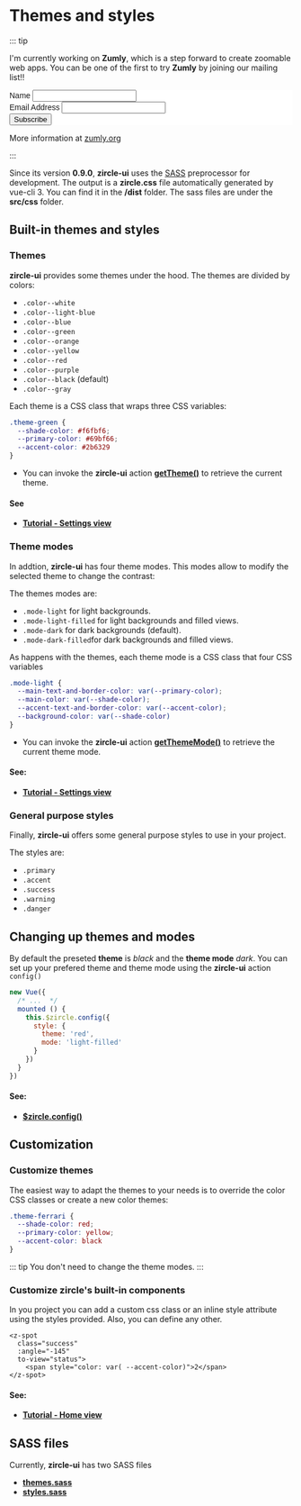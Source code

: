# Themes and styles

::: tip

I'm currently working on **Zumly**, which is a step forward to create zoomable web apps. You can be one of the first to try **Zumly** by joining our mailing list!!

<!-- Begin Mailchimp Signup Form -->
<link href="//cdn-images.mailchimp.com/embedcode/classic-10_7.css" rel="stylesheet" type="text/css">
<style type="text/css">
  #mc_embed_signup{background:#fff; clear:left; font:14px Helvetica,Arial,sans-serif; }
  /* Add your own Mailchimp form style overrides in your site stylesheet or in this style block.
     We recommend moving this block and the preceding CSS link to the HEAD of your HTML file. */
</style>
<div id="mc_embed_signup">
<form action="https://zumly.us8.list-manage.com/subscribe/post?u=fd430ad308efc1ae2b7efc141&amp;id=2cc4c60414" method="post" id="mc-embedded-subscribe-form" name="mc-embedded-subscribe-form" class="validate" target="_blank" novalidate>
    <div id="mc_embed_signup_scroll">
  
<div class="mc-field-group">
  <label for="mce-NAME">Name </label>
  <input type="text" value="" name="NAME" class="" id="mce-NAME">
</div>
<div class="mc-field-group">
  <label for="mce-EMAIL">Email Address </label>
  <input type="email" value="" name="EMAIL" class="required email" id="mce-EMAIL">
</div>
  <div id="mce-responses" class="clear">
    <div class="response" id="mce-error-response" style="display:none"></div>
    <div class="response" id="mce-success-response" style="display:none"></div>
  </div>    <!-- real people should not fill this in and expect good things - do not remove this or risk form bot signups-->
    <div style="position: absolute; left: -5000px;" aria-hidden="true"><input type="text" name="b_fd430ad308efc1ae2b7efc141_2cc4c60414" tabindex="-1" value=""></div>
    <div class="clear"><input type="submit" value="Subscribe" name="subscribe" id="mc-embedded-subscribe" class="button"></div>
    </div>
</form>
</div>
<script type='text/javascript' src='//s3.amazonaws.com/downloads.mailchimp.com/js/mc-validate.js'></script><script type='text/javascript'>(function($) {window.fnames = new Array(); window.ftypes = new Array();fnames[1]='NAME';ftypes[1]='text';fnames[0]='EMAIL';ftypes[0]='email';}(jQuery));var $mcj = jQuery.noConflict(true);</script>
<!--End mc_embed_signup-->


More information at [zumly.org](https://zumly.org)

:::

Since its version **0.9.0**, **zircle-ui** uses the [SASS](https://sass-lang.com/) preprocessor for development. The output is a **zircle.css** file automatically generated by vue-cli 3. You can find it in the **/dist** folder. The sass files are under the  **src/css** folder.

## Built-in themes and styles
### Themes

**zircle-ui** provides some themes under the hood. The themes are divided by colors:

- `.color--white`
- `.color--light-blue`
- `.color--blue`
- `.color--green`
- `.color--orange`
- `.color--yellow`
- `.color--red`
- `.color--purple`
- `.color--black` (default)
- `.color--gray`

Each theme is a CSS class that wraps three CSS variables:

```css
.theme-green {
  --shade-color: #f6fbf6;
  --primary-color: #69bf66;
  --accent-color: #2b6329
}
```

- You can invoke the **zircle-ui** action [**getTheme()**](/api/public-api/html#gettheme) to retrieve the current theme.

#### See
- [**Tutorial - Settings view**](/tutorial/settings-view.html)

### Theme modes
In addtion, **zircle-ui** has four theme modes. This modes allow to modify the selected theme to change the contrast: 

The themes modes are:
- `.mode-light` for light backgrounds.
- `.mode-light-filled` for light backgrounds and filled views.
- `.mode-dark` for dark backgrounds (default).
- `.mode-dark-filled`for dark backgrounds and filled views.

As happens with the themes, each theme mode is a CSS class that four CSS variables

```css 
.mode-light {
  --main-text-and-border-color: var(--primary-color);
  --main-color: var(--shade-color);
  --accent-text-and-border-color: var(--accent-color);
  --background-color: var(--shade-color)
}
```
- You can invoke the **zircle-ui** action [**getThemeMode()**](/api/public-api/html#getthememode) to retrieve the current theme mode.

#### See:
- [**Tutorial - Settings view**](/tutorial/settings-view.html)

### General purpose styles
Finally, **zircle-ui** offers some general purpose styles to use in your project.

The styles are: 
- `.primary`
- `.accent`
- `.success`
- `.warning`
- `.danger`


## Changing up themes and modes
By default the preseted **theme** is *black* and the **theme mode**  *dark*. You can set up your prefered theme and theme mode using the **zircle-ui** action `config()` 

```js
new Vue({
  /* ...  */
  mounted () {
    this.$zircle.config({
      style: {
        theme: 'red',
        mode: 'light-filled'
      }
    })
  }
})
```
#### See:
- [**$zircle.config()**](/api/public-api.html#config-definition)

## Customization

### Customize themes
The easiest way to adapt the themes to your needs is to override the color CSS classes or create a new color themes:


```css
.theme-ferrari {
  --shade-color: red;
  --primary-color: yellow;
  --accent-color: black
}
```
::: tip
You don't need to change the theme modes.
:::

### Customize zircle's built-in components
In you project you can add a custom css class or an inline style attribute using the styles provided. Also, you can define any other.

```html{2,5}
<z-spot
  class="success"
  :angle="-145"
  to-view="status">
    <span style="color: var( --accent-color)">2</span>
</z-spot>
```

#### See:
- [**Tutorial - Home view**](/tutorial/home-view.html)

## SASS files

Currently, **zircle-ui** has two SASS files

- [**themes.sass**](https://github.com/zircleUI/zircleUI/tree/master/src/styles/sass/themes.sass)
- [**styles.sass**](https://github.com/zircleUI/zircleUI/tree/master/src/styles/sass/styles.sass)



